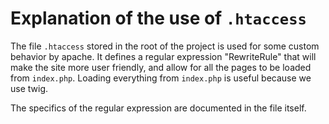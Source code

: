 # Explanation of the use of `.htaccess`

The file `.htaccess` stored in the root of the project is used for some custom behavior by apache. It defines a regular expression "RewriteRule" that will make the site more user friendly, and allow for all the pages to be loaded from `index.php`. Loading everything from `index.php` is useful because we use twig.

The specifics of the regular expression are documented in the file itself.
